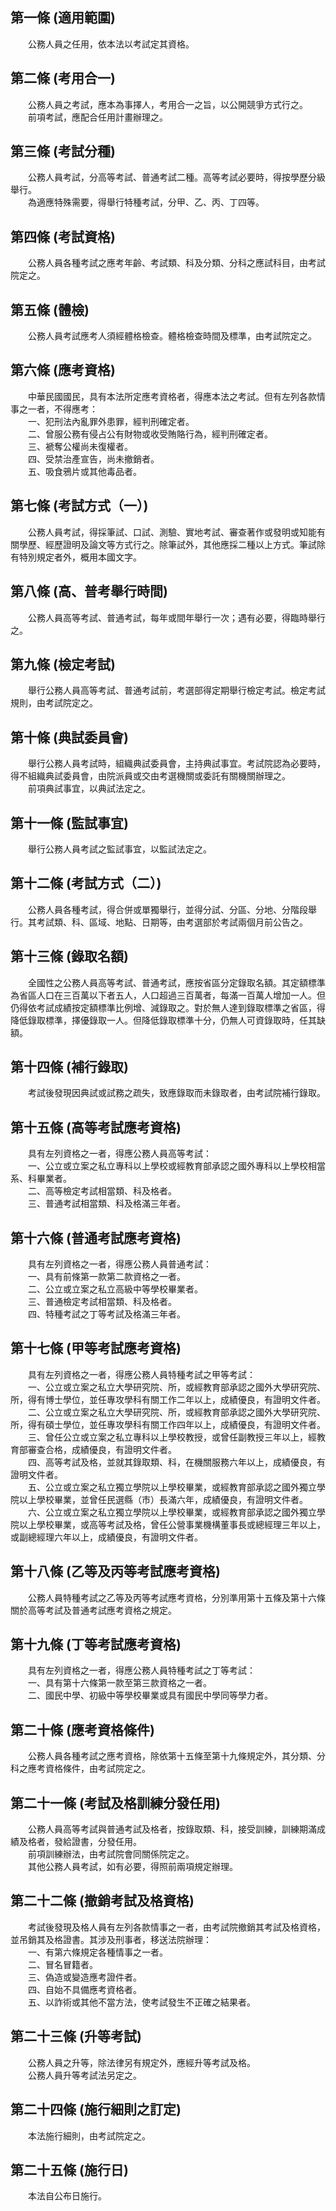 第一條 (適用範圍)
-----------------
　　公務人員之任用，依本法以考試定其資格。  


第二條 (考用合一)
-----------------
　　公務人員之考試，應本為事擇人，考用合一之旨，以公開競爭方式行之。  
　　前項考試，應配合任用計畫辦理之。  


第三條 (考試分種)
-----------------
　　公務人員考試，分高等考試、普通考試二種。高等考試必要時，得按學歷分級舉行。  
　　為適應特殊需要，得舉行特種考試，分甲、乙、丙、丁四等。  


第四條 (考試資格)
-----------------
　　公務人員各種考試之應考年齡、考試類、科及分類、分科之應試科目，由考試院定之。  


第五條 (體檢)
-------------
　　公務人員考試應考人須經體格檢查。體格檢查時間及標準，由考試院定之。  


第六條 (應考資格)
-----------------
　　中華民國國民，具有本法所定應考資格者，得應本法之考試。但有左列各款情事之一者，不得應考：  
　　一、犯刑法內亂罪外患罪，經判刑確定者。  
　　二、曾服公務有侵占公有財物或收受賄賂行為，經判刑確定者。  
　　三、褫奪公權尚未復權者。  
　　四、受禁治產宣告，尚未撤銷者。  
　　五、吸食鴉片或其他毒品者。  


第七條 (考試方式（一）)
-----------------------
　　公務人員考試，得採筆試、口試、測驗、實地考試、審查著作或發明或知能有關學歷、經歷證明及論文等方式行之。除筆試外，其他應採二種以上方式。筆試除有特別規定者外，概用本國文字。  


第八條 (高、普考舉行時間)
-------------------------
　　公務人員高等考試、普通考試，每年或間年舉行一次；遇有必要，得臨時舉行之。  


第九條 (檢定考試)
-----------------
　　舉行公務人員高等考試、普通考試前，考選部得定期舉行檢定考試。檢定考試規則，由考試院定之。  


第十條 (典試委員會)
-------------------
　　舉行公務人員考試時，組織典試委員會，主持典試事宜。考試院認為必要時，得不組織典試委員會，由院派員或交由考選機關或委託有關機關辦理之。  
　　前項典試事宜，以典試法定之。  


第十一條 (監試事宜)
-------------------
　　舉行公務人員考試之監試事宜，以監試法定之。  


第十二條 (考試方式（二）)
-------------------------
　　公務人員各種考試，得合併或單獨舉行，並得分試、分區、分地、分階段舉行。其考試類、科、區域、地點、日期等，由考選部於考試兩個月前公告之。  


第十三條 (錄取名額)
-------------------
　　全國性之公務人員高等考試、普通考試，應按省區分定錄取名額。其定額標準為省區人口在三百萬以下者五人，人口超過三百萬者，每滿一百萬人增加一人。但仍得依考試成績按定額標準比例增、減錄取之。對於無人達到錄取標準之省區，得降低錄取標準，擇優錄取一人。但降低錄取標準十分，仍無人可資錄取時，任其缺額。  


第十四條 (補行錄取)
-------------------
　　考試後發現因典試或試務之疏失，致應錄取而未錄取者，由考試院補行錄取。  


第十五條 (高等考試應考資格)
---------------------------
　　具有左列資格之一者，得應公務人員高等考試：  
　　一、公立或立案之私立專科以上學校或經教育部承認之國外專科以上學校相當系、科畢業者。  
　　二、高等檢定考試相當類、科及格者。  
　　三、普通考試相當類、科及格滿三年者。  


第十六條 (普通考試應考資格)
---------------------------
　　具有左列資格之一者，得應公務人員普通考試：  
　　一、具有前條第一款第二款資格之一者。  
　　二、公立或立案之私立高級中等學校畢業者。  
　　三、普通檢定考試相當類、科及格者。  
　　四、特種考試之丁等考試及格滿三年者。  


第十七條 (甲等考試應考資格)
---------------------------
　　具有左列資格之一者，得應公務人員特種考試之甲等考試：  
　　一、公立或立案之私立大學研究院、所，或經教育部承認之國外大學研究院、所，得有博士學位，並任專攻學科有關工作二年以上，成績優良，有證明文件者。  
　　二、公立或立案之私立大學研究院、所，或經教育部承認之國外大學研究院、所，得有碩士學位，並任專攻學科有關工作四年以上，成績優良，有證明文件者。  
　　三、曾任公立或立案之私立專科以上學校教授，或曾任副教授三年以上，經教育部審查合格，成績優良，有證明文件者。  
　　四、高等考試及格，並就其錄取類、科，在機關服務六年以上，成績優良，有證明文件者。  
　　五、公立或立案之私立獨立學院以上學校畢業，或經教育部承認之國外獨立學院以上學校畢業，並曾任民選縣（市）長滿六年，成績優良，有證明文件者。  
　　六、公立或立案之私立獨立學院以上學校畢業，或經教育部承認之國外獨立學院以上學校畢業，或高等考試及格，曾任公營事業機構董事長或總經理三年以上，或副總經理六年以上，成績優良，有證明文件者。  


第十八條 (乙等及丙等考試應考資格)
---------------------------------
　　公務人員特種考試之乙等及丙等考試應考資格，分別準用第十五條及第十六條關於高等考試及普通考試應考資格之規定。  


第十九條 (丁等考試應考資格)
---------------------------
　　具有左列資格之一者，得應公務人員特種考試之丁等考試：  
　　一、具有第十六條第一款至第三款資格之一者。  
　　二、國民中學、初級中等學校畢業或具有國民中學同等學力者。  


第二十條 (應考資格條件)
-----------------------
　　公務人員各種考試之應考資格，除依第十五條至第十九條規定外，其分類、分科之應考資格條件，由考試院定之。  


第二十一條 (考試及格訓練分發任用)
---------------------------------
　　公務人員高等考試與普通考試及格者，按錄取類、科，接受訓練，訓練期滿成績及格者，發給證書，分發任用。  
　　前項訓練辦法，由考試院會同關係院定之。  
　　其他公務人員考試，如有必要，得照前兩項規定辦理。  


第二十二條 (撤銷考試及格資格)
-----------------------------
　　考試後發現及格人員有左列各款情事之一者，由考試院撤銷其考試及格資格，並吊銷其及格證書。其涉及刑事者，移送法院辦理：  
　　一、有第六條規定各種情事之一者。  
　　二、冒名冒籍者。  
　　三、偽造或變造應考證件者。  
　　四、自始不具備應考資格者。  
　　五、以詐術或其他不當方法，使考試發生不正確之結果者。  


第二十三條 (升等考試)
---------------------
　　公務人員之升等，除法律另有規定外，應經升等考試及格。  
　　公務人員升等考試法另定之。  


第二十四條 (施行細則之訂定)
---------------------------
　　本法施行細則，由考試院定之。  


第二十五條 (施行日)
-------------------
　　本法自公布日施行。